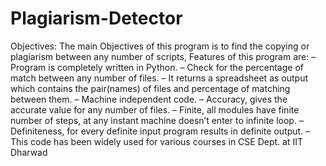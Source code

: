 # Plagiarism-Detector
Objectives: The main Objectives of this program is to find the copying or plagiarism between any number of scripts, Features of this program are:
– Program is completely written in Python.
– Check for the percentage of match between any number of files.
– It returns a spreadsheet as output which contains the pair(names) of files and percentage of matching between them.
– Machine independent code.
– Accuracy, gives the accurate value for any number of files.
– Finite, all modules have finite number of steps, at any instant machine doesn’t enter to infinite loop.
– Definiteness, for every definite input program results in definite output.
– This code has been widely used for various courses in CSE Dept. at IIT Dharwad

